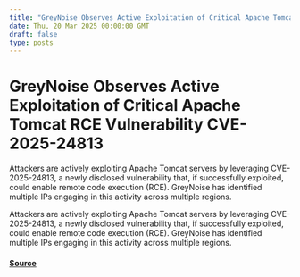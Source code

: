 ```yaml
---
title: "GreyNoise Observes Active Exploitation of Critical Apache Tomcat RCE Vulnerability CVE-2025-24813"
date: Thu, 20 Mar 2025 00:00:00 GMT
draft: false
type: posts
---
```

# GreyNoise Observes Active Exploitation of Critical Apache Tomcat RCE Vulnerability CVE-2025-24813





Attackers are actively exploiting Apache Tomcat servers by leveraging CVE-2025-24813, a newly disclosed vulnerability that, if successfully exploited, could enable remote code execution (RCE). GreyNoise has identified multiple IPs engaging in this activity across multiple regions. 

Attackers are actively exploiting Apache Tomcat servers by leveraging CVE-2025-24813, a newly disclosed vulnerability that, if successfully exploited, could enable remote code execution (RCE). GreyNoise has identified multiple IPs engaging in this activity across multiple regions.

#### [Source](https://www.greynoise.io/blog/active-exploitation-critical-apache-tomcat-rce-vulnerability-cve-2025-24813)

